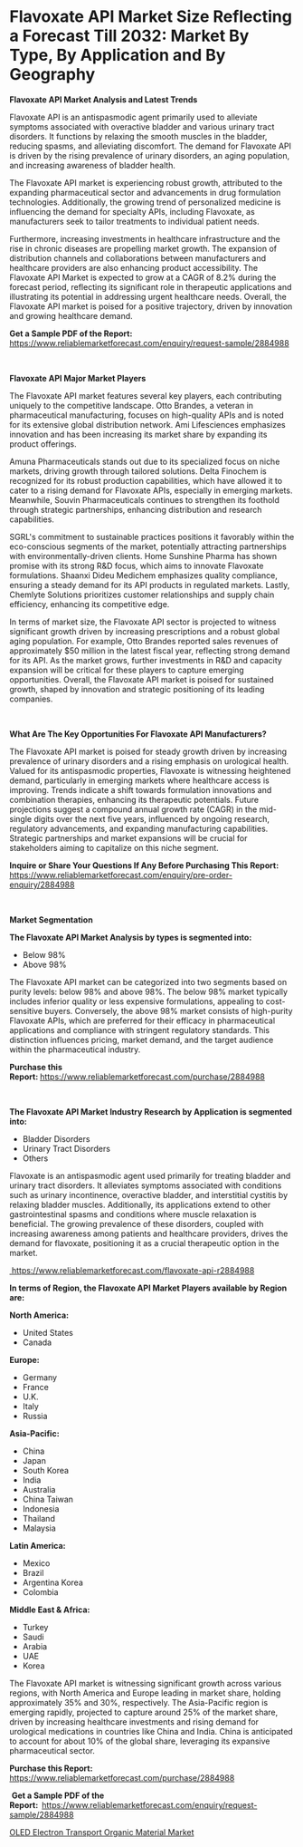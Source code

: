 <p><h1>Flavoxate API Market Size Reflecting a Forecast Till 2032: Market By Type, By Application and By Geography</h1></p><p><strong>Flavoxate API Market Analysis and Latest Trends</strong></p>
<p><p>Flavoxate API is an antispasmodic agent primarily used to alleviate symptoms associated with overactive bladder and various urinary tract disorders. It functions by relaxing the smooth muscles in the bladder, reducing spasms, and alleviating discomfort. The demand for Flavoxate API is driven by the rising prevalence of urinary disorders, an aging population, and increasing awareness of bladder health. </p><p>The Flavoxate API market is experiencing robust growth, attributed to the expanding pharmaceutical sector and advancements in drug formulation technologies. Additionally, the growing trend of personalized medicine is influencing the demand for specialty APIs, including Flavoxate, as manufacturers seek to tailor treatments to individual patient needs. </p><p>Furthermore, increasing investments in healthcare infrastructure and the rise in chronic diseases are propelling market growth. The expansion of distribution channels and collaborations between manufacturers and healthcare providers are also enhancing product accessibility. The Flavoxate API Market is expected to grow at a CAGR of 8.2% during the forecast period, reflecting its significant role in therapeutic applications and illustrating its potential in addressing urgent healthcare needs. Overall, the Flavoxate API market is poised for a positive trajectory, driven by innovation and growing healthcare demand.</p></p>
<p><strong>Get a Sample PDF of the Report:&nbsp;</strong> <a href="https://www.reliablemarketforecast.com/enquiry/request-sample/2884988?utm_campaign=2726&utm_medium=2&utm_source=Github&utm_content=ia&utm_term=13032025&utm_id=flavoxate-api">https://www.reliablemarketforecast.com/enquiry/request-sample/2884988</a></p>
<p>&nbsp;</p>
<p><strong>Flavoxate API Major Market Players</strong></p>
<p><p>The Flavoxate API market features several key players, each contributing uniquely to the competitive landscape. Otto Brandes, a veteran in pharmaceutical manufacturing, focuses on high-quality APIs and is noted for its extensive global distribution network. Ami Lifesciences emphasizes innovation and has been increasing its market share by expanding its product offerings.</p><p>Amuna Pharmaceuticals stands out due to its specialized focus on niche markets, driving growth through tailored solutions. Delta Finochem is recognized for its robust production capabilities, which have allowed it to cater to a rising demand for Flavoxate APIs, especially in emerging markets. Meanwhile, Souvin Pharmaceuticals continues to strengthen its foothold through strategic partnerships, enhancing distribution and research capabilities.</p><p>SGRL's commitment to sustainable practices positions it favorably within the eco-conscious segments of the market, potentially attracting partnerships with environmentally-driven clients. Home Sunshine Pharma has shown promise with its strong R&D focus, which aims to innovate Flavoxate formulations. Shaanxi Dideu Medichem emphasizes quality compliance, ensuring a steady demand for its API products in regulated markets. Lastly, Chemlyte Solutions prioritizes customer relationships and supply chain efficiency, enhancing its competitive edge.</p><p>In terms of market size, the Flavoxate API sector is projected to witness significant growth driven by increasing prescriptions and a robust global aging population. For example, Otto Brandes reported sales revenues of approximately $50 million in the latest fiscal year, reflecting strong demand for its API. As the market grows, further investments in R&D and capacity expansion will be critical for these players to capture emerging opportunities. Overall, the Flavoxate API market is poised for sustained growth, shaped by innovation and strategic positioning of its leading companies.</p></p>
<p>&nbsp;</p>
<p><strong>What Are The Key Opportunities For Flavoxate API Manufacturers?</strong></p>
<p><p>The Flavoxate API market is poised for steady growth driven by increasing prevalence of urinary disorders and a rising emphasis on urological health. Valued for its antispasmodic properties, Flavoxate is witnessing heightened demand, particularly in emerging markets where healthcare access is improving. Trends indicate a shift towards formulation innovations and combination therapies, enhancing its therapeutic potentials. Future projections suggest a compound annual growth rate (CAGR) in the mid-single digits over the next five years, influenced by ongoing research, regulatory advancements, and expanding manufacturing capabilities. Strategic partnerships and market expansions will be crucial for stakeholders aiming to capitalize on this niche segment.</p></p>
<p><strong>Inquire or Share Your Questions If Any Before Purchasing This Report:</strong> <a href="https://www.reliablemarketforecast.com/enquiry/pre-order-enquiry/2884988?utm_campaign=2726&utm_medium=2&utm_source=Github&utm_content=ia&utm_term=13032025&utm_id=flavoxate-api">https://www.reliablemarketforecast.com/enquiry/pre-order-enquiry/2884988</a></p>
<p>&nbsp;</p>
<p><strong>Market Segmentation</strong></p>
<p><strong>The Flavoxate API Market Analysis by types is segmented into:</strong></p>
<p><ul><li>Below 98%</li><li>Above 98%</li></ul></p>
<p><p>The Flavoxate API market can be categorized into two segments based on purity levels: below 98% and above 98%. The below 98% market typically includes inferior quality or less expensive formulations, appealing to cost-sensitive buyers. Conversely, the above 98% market consists of high-purity Flavoxate APIs, which are preferred for their efficacy in pharmaceutical applications and compliance with stringent regulatory standards. This distinction influences pricing, market demand, and the target audience within the pharmaceutical industry.</p></p>
<p><strong>Purchase this Report:&nbsp;</strong><a href="https://www.reliablemarketforecast.com/purchase/2884988?utm_campaign=2726&utm_medium=2&utm_source=Github&utm_content=ia&utm_term=13032025&utm_id=flavoxate-api">https://www.reliablemarketforecast.com/purchase/2884988</a></p>
<p>&nbsp;</p>
<p><strong>The Flavoxate API Market Industry Research by Application is segmented into:</strong></p>
<p><ul><li>Bladder Disorders</li><li>Urinary Tract Disorders</li><li>Others</li></ul></p>
<p><p>Flavoxate is an antispasmodic agent used primarily for treating bladder and urinary tract disorders. It alleviates symptoms associated with conditions such as urinary incontinence, overactive bladder, and interstitial cystitis by relaxing bladder muscles. Additionally, its applications extend to other gastrointestinal spasms and conditions where muscle relaxation is beneficial. The growing prevalence of these disorders, coupled with increasing awareness among patients and healthcare providers, drives the demand for flavoxate, positioning it as a crucial therapeutic option in the market.</p></p>
<p><a href="https://www.reliablemarketforecast.com/flavoxate-api-r2884988?utm_campaign=2726&utm_medium=2&utm_source=Github&utm_content=ia&utm_term=13032025&utm_id=flavoxate-api">&nbsp;https://www.reliablemarketforecast.com/flavoxate-api-r2884988</a></p>
<p><strong>In terms of Region, the Flavoxate API Market Players available by Region are:</strong></p>
<p>
    <p> <strong> North America: </strong>
        <ul>
            <li>United States</li>
            <li>Canada</li>
        </ul>
        </p> 
    <p> <strong> Europe: </strong>
        <ul>
            <li>Germany</li>
            <li>France</li>
            <li>U.K.</li>
            <li>Italy</li>
            <li>Russia</li>
        </ul>
        </p> 
    <p> <strong> Asia-Pacific: </strong>
        <ul>
            <li>China</li>
            <li>Japan</li>
            <li>South Korea</li>
            <li>India</li>
            <li>Australia</li>
            <li>China Taiwan</li>
            <li>Indonesia</li>
            <li>Thailand</li>
            <li>Malaysia</li>
        </ul>
        </p> 
    <p> <strong> Latin America: </strong>
        <ul>
            <li>Mexico</li>
            <li>Brazil</li>
            <li>Argentina Korea</li>
            <li>Colombia</li>
        </ul>
        </p> 
    <p> <strong> Middle East & Africa: </strong>
        <ul>
            <li>Turkey</li>
            <li>Saudi</li>
            <li>Arabia</li>
            <li>UAE</li>
            <li>Korea</li>
        </ul>
    </p>
    </p>
<p><p>The Flavoxate API market is witnessing significant growth across various regions, with North America and Europe leading in market share, holding approximately 35% and 30%, respectively. The Asia-Pacific region is emerging rapidly, projected to capture around 25% of the market share, driven by increasing healthcare investments and rising demand for urological medications in countries like China and India. China is anticipated to account for about 10% of the global share, leveraging its expansive pharmaceutical sector.</p></p>
<p><strong>Purchase this Report: </strong><a href="https://www.reliablemarketforecast.com/purchase/2884988?utm_campaign=2726&utm_medium=2&utm_source=Github&utm_content=ia&utm_term=13032025&utm_id=flavoxate-api">https://www.reliablemarketforecast.com/purchase/2884988</a></p>
<p>&nbsp;<strong>Get a Sample PDF of the Report:&nbsp;&nbsp;</strong><a href="https://www.reliablemarketforecast.com/enquiry/request-sample/2884988?utm_campaign=2726&utm_medium=2&utm_source=Github&utm_content=ia&utm_term=13032025&utm_id=flavoxate-api">https://www.reliablemarketforecast.com/enquiry/request-sample/2884988</a></p>
<p><strong></strong></p>
<p><p><a href="https://github.com/rushanday/Market-Research-Report-List-1/blob/main/oled-electron-transport-organic-material-market.md?utm_campaign=2726&utm_medium=2&utm_source=Github&utm_content=ia&utm_term=13032025&utm_id=flavoxate-api">OLED Electron Transport Organic Material Market</a></p></p>